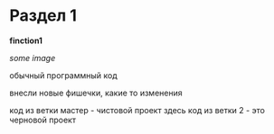 # Раздел 1

**finction1**

*some image*

обычный программный код

внесли новые фишечки, какие то изменения

код из ветки мастер - чистовой проект
здесь код из ветки 2 - это черновой проект
